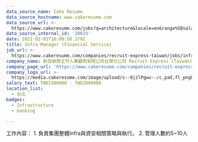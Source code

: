 ```yaml
---
data_source_name: Cake Resume
data_source_hostname: www.cakeresume.com
data_source_url: >-
  https://www.cakeresume.com/jobs?q=architecture&locale=en&range%5Bsalary_range%5D%5Bmin%5D=1000000&page=4
data_source_internal_id: '20633'
date: 2021-02-01T16:08:56.370Z
title: Infra Manager (Financial Service)
job_url: >-
  https://www.cakeresume.com/companies/recruit-express-taiwan/jobs/infra-manager-financial-service
company_name: 新加坡商立可人事顧問有限公司台灣分公司 Recruit Express (Taiwan)
company_page_url: 'https://www.cakeresume.com/companies/recruit-express-taiwan'
company_logo_url: >-
  https://media.cakeresume.com/image/upload/s--8jzlPgwu--/c_pad,fl_png8,h_200,w_200/v1566176619/pxugexvfcc68sz5kf2sn.png
salary_text: TWD1500000 - TWD2000000
location_list:
  - 台北
badges:
  - Infrastructure
  - banking

---
```


工作內容： 1. 負責集團整體Infra與資安相關策略與執行。 2. 管理人數約5~10人
